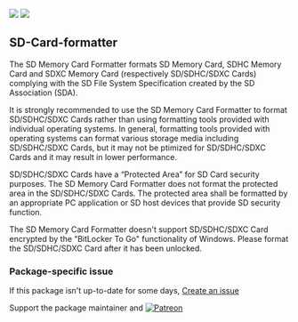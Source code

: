 [![](https://img.shields.io/chocolatey/v/sd-card-formatter?color=green&label=sd-card-formatter)](https://chocolatey.org/packages/sd-card-formatter) [![](https://img.shields.io/chocolatey/dt/sd-card-formatter)](https://chocolatey.org/packages/sd-card-formatter)

## SD-Card-formatter
The SD Memory Card Formatter formats SD Memory Card, SDHC Memory Card and SDXC Memory Card (respectively
SD/SDHC/SDXC Cards) complying with the SD File System Specification created by the SD Association (SDA).

It is strongly recommended to use the SD Memory Card Formatter to format SD/SDHC/SDXC Cards rather than
using formatting tools provided with individual operating systems. In general, formatting tools provided
with operating systems can format various storage media including SD/SDHC/SDXC Cards, but it may not be 
ptimized for SD/SDHC/SDXC Cards and it may result in lower performance.

SD/SDHC/SDXC Cards have a “Protected Area” for SD Card security purposes. The SD Memory Card Formatter
does not format the protected area in the SD/SDHC/SDXC Cards. The protected area shall be formatted by
an appropriate PC application or SD host devices that provide SD security function.

The SD Memory Card Formatter doesn't support SD/SDHC/SDXC Card encrypted by the “BitLocker To Go"
functionality of Windows. Please format the SD/SDHC/SDXC Card after it has been unlocked.

### Package-specific issue
If this package isn't up-to-date for some days, [Create an issue](https://github.com/tunisiano187/Chocolatey-packages/issues/new/choose)

Support the package maintainer and [![Patreon](https://cdn.jsdelivr.net/gh/tunisiano187/Chocolatey-packages@d15c4e19c709e7148588d4523ffc6dd3cd3c7e5e/icons/patreon.png)](https://www.patreon.com/bePatron?u=39585820)

